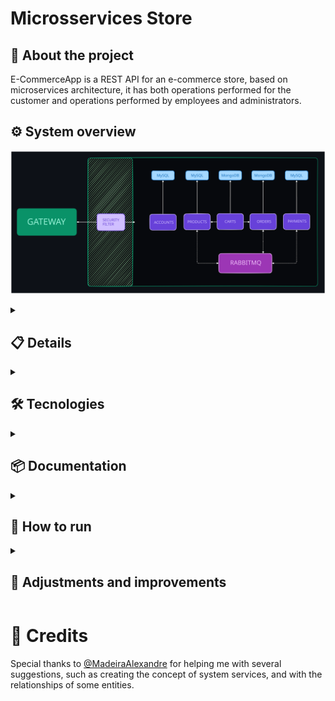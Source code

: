 # Microsservices Store

## 🔎 About the project

E-CommerceApp is a REST API for an e-commerce store, based on microservices architecture, it has both operations performed for the customer and operations performed by employees and administrators.

## ⚙️ System overview
![application-schema](/repo/readme/application.svg)

<details>
  <summary><h2>📋 Details</h2></summary>

### Eureka
- This is the discovery service. It acts as a hub where all microservices connect, allowing them to know each other.

### Gateway
- Main entry point of the application and load balancer.

### Common
- An internal library that all microservices use to implement security features.
- Most services rely on it to implement Spring Security logic without code repetition.
- In addition to having it locally in the project, its package is also distributed via Github Packages, so even if it is not present locally, services will still be able to access the package.

### Accounts
- Manages user accounts and authentication.

### Products
- Manages products.
- Provides reliable product data to other microservices.

### Cart
- Manages customers' shopping carts.
- Allows the creation of carts for unauthenticated users, featuring the merging of the local cart with the authenticated user's cart.

### Orders
- Manages customer orders.
- Requests the generation and cancellation of payments.

### Payments
- Manages order payments.

</details>


<details>
  <summary><h2>🛠️ Tecnologies</h2></summary>

- [Swagger]()
- [Docker](https://www.docker.com/)
- [TestContainers](https://testcontainers.com/)
- [RabbitMQ](https://www.rabbitmq.com/)
- [MySQL](https://dev.mysql.com/downloads/connector/j/)
- [MongoDB](https://www.mongodb.com)
- [H2](https://www.h2database.com/html/main.html)
- [JWT](https://github.com/auth0/java-jwt)
- [Spring Cloud Netflix](https://cloud.spring.io/spring-cloud-netflix/reference/html/)
- [Spring Cloud Gateway](https://spring.io/projects/spring-cloud-gateway)
- [Spring Cloud OpenFeign](https://spring.io/projects/spring-cloud-openfeign)
- [Spring Security](https://spring.io/projects/spring-security)
- [Spring Data JPA](https://spring.io/projects/spring-data-jpa)
- [Spring Data MongoDB](https://spring.io/projects/spring-data-mongodb)
- [Spring Web]()
- [Java Bean Validation](https://docs.spring.io/spring-framework/reference/core/validation/beanvalidation.html)

</details>


<details>
  <summary><h2>📦 Documentation</h2></summary>

> **Notes:**
>
> - Endpoints with the prefix "Admin" require you to be logged in as a user with ADMIN or EMPLOYEE permission
> - Endpoints with the prefix "Client" only work with users with CLIENT permission
> - Endpoints with "Internal" prefix do not accept external calls
> - The Accounts service is responsible for always creating a default administrator user, using the ADMINUSERNAME and ADMINPASSWORD environment variables

### Swagger UI

To access documentation made with Swagger go to: http://localhost:{servicePort}/swagger-ui/index.html

---

<details>
  <summary><h3> Authentication and Authorization Flow</h3></summary>

#### 1. User authenticates to the Accounts service:
- Logs in.
- API generates a JWT with user identification data: id, username and roles.
- User receives the JWT token.

#### 2. Token Validation:
- When calling any service on an endpoint that requires authorization, a security filter intercepts, captures the JWT token and decodes it.
- With the decoded JWT, the service creates a representation of the user (UserDetailsImpl) in the security context, allowing the system to know who the logged-in user is and what permissions they have.

#### 3. Integration with Spring Security:
- The mapped user is persisted in the Spring Security context.
- Spring Security then manages the user's permissions for the microservice routes.

</details>


---

### Users
- You can create three types of users: ADMIN, EMPLOYEE and CLIENT
- Each user will have different access permissions

---

### Products
- Allows you to create departments, categories, manufacturers and products
- To create a category, you must create a department
- To create a product, you must provide a category and a manufacturer
  - Products are created without a price, and you must price them later
- Allows you to create product promotions
  - When the application starts, it checks all products whose promotions have already expired and restores them to their default state.
  - Promotions use a scheduler to schedule the end of promotions.
  - Every time the application starts, it checks all products whose promotions expire within 1 hour, defining a scheduler that triggers the change of the promotional price to the original price.
  - At every zero hour, it also checks all products whose promotions expire within 1 hour and defines a scheduler for each one.

---

### Cart
- You can create an anonymous cart, which is not linked to a real user. In this case, you pass a body with the desired product data, the API will generate a cart, an ID for that cart and will return its data to you.

- In the case of authenticated users (CLIENT), it is not necessary to send a body when creating the cart
  - First you create your cart, then add the products

- It is possible to merge anonymous carts with the cart of an authenticated user. To do this, you must be authenticated.
  - The merge brings together the products but does not add their quantities
  - The anonymous cart is deleted at the end of the process

- Your cart ID is the same as your user ID

- Orders are created from this service.
  - Enter the ID of the products in your cart that you want to generate an order for
  - At this stage, it is not possible to adjust the quantity of the products, you must adjust the quantities in the cart

<details>
  <summary><span>Examples</span></summary>

#### **CREATE ANONYMOUS CART**
POST: /anonymous/carts

Content-Type: application/json

    {
        "id": "1",   // product id
        "unit": 3    // desired units
    }

**RESPONSE:**

    {
        "id": "6ab3b395-7d42-45c6-9a89-313786b0f751",
        "products": [
            {
                "id": "1",
                "name": "Intel Core i9-11900K",
                "unit": 3,
                "price": 100.00
            }
        ],
        "totalPrice": 300.00,
        "createdAt": "2024-09-23T18:23:40.2128144",
        "modifiedAt": "2024-09-23T18:23:40.2128144",
        "anon": true
    }

---



#### **CREATE CART**
POST: /carts

Content-Type: application/json

**RESPONSE:**

    {
        "id": "2",
        "products": [],
        "totalPrice": 0,
        "createdAt": "2024-09-23T18:23:40.2128144",
        "modifiedAt": "2024-09-23T18:23:40.2128144",
        "anon": true
    }

</details>

---

### Orders

- When creating orders, it does not accept external calls. The creation of an order must be done via a synchronous connection between Cart and Orders
- Serves order data to CLIENT and ADMIN
- A CLIENT user can cancel his own order
- An ADMIN user can cancel any order

---

### Payments

- Serves only other services, communicating mainly through messages.
- Allows some GET queries for system administrators.
- Receives feedback from the payment API, causing the order status to change.

---

#### Check out the project's Postman collection:
[<img src="https://run.pstmn.io/button.svg" alt="Run In Postman" style="width: 128px; height: 32px;">](https://app.getpostman.com/run-collection/31232249-c57739c1-b80d-463e-be53-c848cdbf703e?action=collection%2Ffork&source=rip_markdown&collection-url=entityId%3D31232249-c57739c1-b80d-463e-be53-c848cdbf703e%26entityType%3Dcollection%26workspaceId%3Deac3d0ef-d921-4389-8597-a53480212132)

</details>

<details>
  <summary><h2>🚀 How to run</h2></summary>

### Deploy with Docker
This docker-compose file is for demonstration purposes, facilitating deployment in any environment.

Clone this repository:

    git clone https://github.com/mtpontes/microservices-store.git

Raise the containers:

    docker-compose up --build

### Known Issues

#### Line endings in "mvnw" file causing error on deploy (CRLF vs LF)

If you are running the application on a Linux environment after cloning the repository on a Windows machine, you might encounter issues with the `mvnw` script due to line endings being converted to CRLF (Windows format) instead of LF (Unix format). This can cause the script to fail, especially when running Maven commands like:

    mvn clean install -DskipTests

This error is typically related to the line endings issue.

To fix this:

1. **Check the line endings**:
   - Open the project folder in a text editor like VSCode.
   - Check the line ending format of the `mvnw` file (it should be `LF`).

2. **Convert to LF if necessary**:
   - In VSCode, you can change the line endings by clicking on the bottom right corner where the current line ending format is displayed and selecting `LF` (Unix).
   - Alternatively, you can run the following command in Git Bash or WSL to convert the line endings:
     ```bash
     sed -i 's/\r$//' mvnw
     ```

Once you've ensured the correct line endings, run the following command to build and start the containers:

    docker-compose up --build

</details>


<details>
  <summary><h2>🔧 Adjustments and improvements</h2></summary>
The project is still under development, is currently using development settings. The next updates will focus on the following tasks:

- [x] Add standard price and promotional price
- [x] Implement a better separation of Users and Clients
- [x] Add more details to poor entities
- [x] Add more behaviors to entities, reducing dependence on external services for basic domain rules
- [x] Add a promotional price scheduler, so that when you set a promotional price, you also set a deadline for the promotional
- [x] Implement Spring Security
- [x] Create a Cart service
- [x] Create docker-compose
- [x] Create fallbacks for failures between services
- [x] Each microservice will have the ability to decode JWT token, killing the need for Auth microservice
- [x] Create detailed API documentation with Swagger
- [ ] Implement caching with Redis
- [ ] Allow users to have multiple addresses
- [ ] Sending emails regarding orders
- [ ] Create and handle dead letter exchanges
- [ ] Configure messaging rules
- [ ] Configure load balancing rules
- [ ] Integrate the Payments service with a real payment API, making the service fully functional
- [ ] Create evaluation service
- [ ] Create discount coupon system

</details>

# 🤝 Credits

Special thanks to [@MadeiraAlexandre](https://github.com/MadeiraAlexandre) for helping me with several suggestions, such as creating the concept of system services, and with the relationships of some entities.